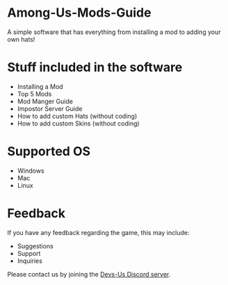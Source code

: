# Among-Us-Mods-Guide
A simple software that has everything from installing a mod to adding your own hats!

# **Stuff included in the software** 
- Installing a Mod 
- Top 5 Mods
- Mod Manger Guide
- Impostor Server Guide
- How to add custom Hats (without coding)
- How to add custom Skins (without coding)

# Supported OS
- Windows
- Mac
- Linux

# Feedback

If you have any feedback regarding the game, this may include:

- Suggestions
- Support
- Inquiries

Please contact us by joining the [Devs-Us Discord server](https://discord.gg/dccRRY8dcR "Devs-Us").

